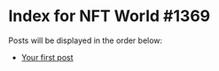 # Index for NFT World #1369
Posts will be displayed in the order below:

- [Your first post](./001-first.md)

